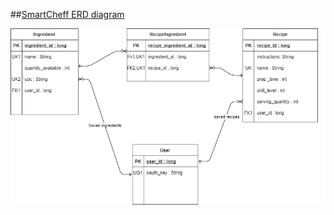 ##[SmartCheff ERD diagram](https://github.com/Alex-Garber/smart-cheff/blob/master/docs/img/ERD.png)

[![SmartCheff ERD diagram](../img/ERD.png)](../pdf/ERD.pdf)